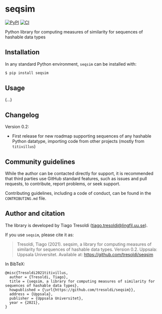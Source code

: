 # seqsim

[![PyPI](https://img.shields.io/pypi/v/seqsim.svg)](https://pypi.org/project/seqsim)
[![CI](https://github.com/tresoldi/seqsim/actions/workflows/main.yml/badge.svg)](https://github.com/tresoldi/seqsim/actions/workflows/main.yml)

Python library for computing measures of similarity for sequences of hashable data types

## Installation

In any standard Python environment, `seqsim` can be installed with:

```bash
$ pip install seqsim
```

## Usage

(...)

## Changelog

Version 0.2:

  - First release for new roadmap supporting sequences of any hashable Python
    datatype, importing code from other projects (mostly from `titivillus`)
    
## Community guidelines

While the author can be contacted directly for support, it is recommended that third 
parties use GitHub standard features, such as issues and pull requests, to contribute, 
report problems, or seek support.

Contributing guidelines, including a code of conduct, can be found in the
`CONTRIBUTING.md` file.

## Author and citation

The library is developed by Tiago Tresoldi (tiago.tresoldi@lingfil.uu.se).

If you use `seqsim`, please cite it as:

> Tresoldi, Tiago (2021). seqsim, a library for computing measures of similarity for
> sequences of hashable data types. Version 0.2. Uppsala: Uppsala Universitet.
> Available at: https://github.com/tresoldi/seqsim

In BibTeX:

```
@misc{Tresoldi2021titivillus,
  author = {Tresoldi, Tiago},
  title = {seqsim, a library for computing measures of similarity for sequences of hashable data types},
  howpublished = {\url{https://github.com/tresoldi/seqsim}},
  address = {Uppsala},
  publisher = {Uppsala Universitet},
  year = {2021},
}